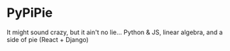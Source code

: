 # PyPiPie
It might sound crazy, but it ain't no lie... Python &amp; JS, linear algebra, and a side of pie (React + Django)
